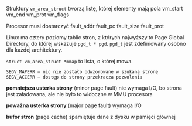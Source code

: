 Struktury `vm_area_struct` tworzą listę, której elementy mają pola
    vm_start
    vm_end
    vm_prot
    vm_flags

Procesor musi dostarczyć
    fault_addr
    fault_pc
    fault_size
    fault_prot

Linux ma cztery poziomy tablic stron,
z których najwyższy to Page Global Directory,
do której wskazuje `pgd_t * pgd`.
`pgd_t` jest zdefiniowany osobno dla każdej architektury.

`struct vm_area_struct *mmap` to lista, o której mowa.

    SEGV_MAPERR – nic nie zostało odwzorowane w szukaną stronę
    SEGV_ACCERR – dostęp do strony przekracza pozwolenia

**pomniejsza usterka strony** (minor page fault) nie wymaga I/O,
bo strona jest załadowana, ale nie było to widoczne w MMU procesora

**poważna usterka strony** (major page fault) wymaga I/O

**bufor stron** (page cache) spamiętuje dane z dysku w pamięci głównej




